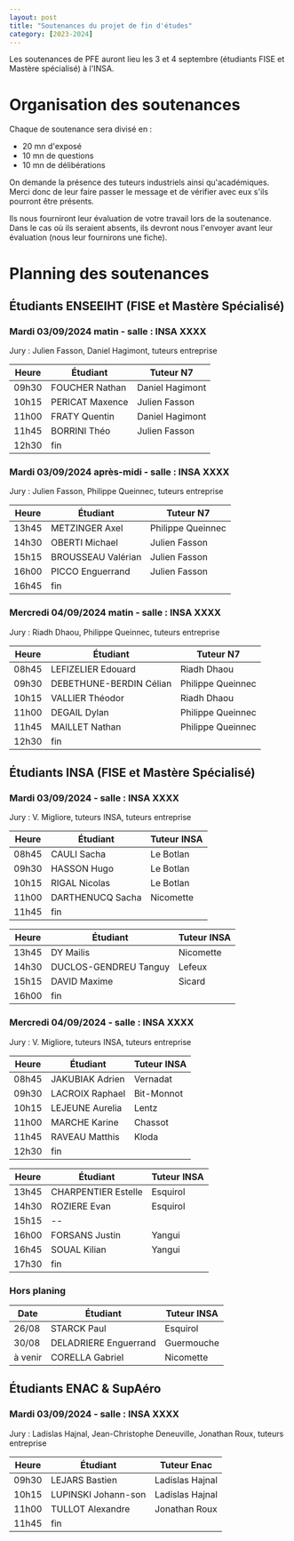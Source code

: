 ```yaml
---
layout: post
title: "Soutenances du projet de fin d'études"
category: [2023-2024]
---
```


Les soutenances de PFE auront lieu les 3 et 4 septembre (étudiants FISE et Mastère spécialisé) à l'INSA.

# Organisation des soutenances

Chaque de soutenance sera divisé en :
  * 20 mn d'exposé
  * 10 mn de questions
  * 10 mn de délibérations

On demande la présence des tuteurs industriels ainsi qu'académiques.
Merci donc de leur faire passer le message et de vérifier avec eux
s'ils pourront être présents.

Ils nous fourniront leur évaluation de votre travail lors de la soutenance.
Dans le cas où ils seraient absents, ils devront nous l'envoyer avant leur
évaluation (nous leur fournirons une fiche).

# Planning des soutenances

## Étudiants ENSEEIHT (FISE et Mastère Spécialisé)

### Mardi 03/09/2024 matin - salle : INSA XXXX

Jury : Julien Fasson, Daniel Hagimont, tuteurs entreprise

| Heure | Étudiant        | Tuteur N7       |
|-------|-----------------|-----------------|
| 09h30 | FOUCHER Nathan  | Daniel Hagimont |
| 10h15 | PERICAT Maxence | Julien Fasson   |
| 11h00 | FRATY Quentin   | Daniel Hagimont |
| 11h45 | BORRINI Théo    | Julien Fasson   |
| 12h30 | fin             |                 |

### Mardi 03/09/2024 après-midi - salle : INSA XXXX

Jury : Julien Fasson, Philippe Queinnec, tuteurs entreprise

| Heure | Étudiant           | Tuteur N7         |
|-------|--------------------|-------------------|
| 13h45 | METZINGER Axel     | Philippe Queinnec |
| 14h30 | OBERTI Michael     | Julien Fasson     |
| 15h15 | BROUSSEAU Valérian | Julien Fasson     |
| 16h00 | PICCO Enguerrand   | Julien Fasson     |
| 16h45 | fin                |                   |

### Mercredi 04/09/2024 matin - salle : INSA XXXX

Jury : Riadh Dhaou, Philippe Queinnec, tuteurs entreprise

| Heure | Étudiant                | Tuteur N7         |
|-------|-------------------------|-------------------|
| 08h45 | LEFIZELIER Edouard      | Riadh Dhaou       |
| 09h30 | DEBETHUNE-BERDIN Célian | Philippe Queinnec |
| 10h15 | VALLIER Théodor         | Riadh Dhaou       |
| 11h00 | DEGAIL Dylan            | Philippe Queinnec |
| 11h45 | MAILLET Nathan          | Philippe Queinnec |
| 12h30 | fin                     |                   |


## Étudiants INSA (FISE et Mastère Spécialisé)

### Mardi 03/09/2024 - salle : INSA XXXX

Jury : V. Migliore, tuteurs INSA, tuteurs entreprise

| Heure | Étudiant              | Tuteur INSA |
|-------|-----------------------|-------------|
| 08h45 | CAULI Sacha           | Le Botlan   |
| 09h30 | HASSON Hugo           | Le Botlan   |
| 10h15 | RIGAL Nicolas         | Le Botlan   |
| 11h00 | DARTHENUCQ Sacha      | Nicomette   |
| 11h45 | fin                   |             |

| Heure | Étudiant              | Tuteur INSA |
|-------|-----------------------|-------------|
| 13h45 | DY Mailis             | Nicomette   |
| 14h30 | DUCLOS-GENDREU Tanguy | Lefeux      |
| 15h15 | DAVID Maxime          | Sicard      |
| 16h00 | fin                   |             |

### Mercredi 04/09/2024 - salle : INSA XXXX

Jury : V. Migliore, tuteurs INSA, tuteurs entreprise

| Heure | Étudiant        | Tuteur INSA |
|-------|-----------------|-------------|
| 08h45 | JAKUBIAK Adrien | Vernadat    |
| 09h30 | LACROIX Raphael | Bit-Monnot  |
| 10h15 | LEJEUNE Aurelia | Lentz       |
| 11h00 | MARCHE Karine   | Chassot     |
| 11h45 | RAVEAU Matthis  | Kloda       |
| 12h30 | fin             |             |

| Heure | Étudiant            | Tuteur INSA |
|-------|---------------------|-------------|
| 13h45 | CHARPENTIER Estelle | Esquirol    |
| 14h30 | ROZIERE Evan        | Esquirol    |
| 15h15 | --                  |             |
| 16h00 | FORSANS Justin      | Yangui      |
| 16h45 | SOUAL Kilian        | Yangui      |
| 17h30 | fin                 |             |

### Hors planing

| Date    | Étudiant              | Tuteur INSA |
|---------|-----------------------|-------------|
| 26/08   | STARCK Paul           | Esquirol    |
| 30/08   | DELADRIERE Enguerrand | Guermouche  |
| à venir | CORELLA Gabriel       | Nicomette   |

## Étudiants ENAC &amp; SupAéro

### Mardi 03/09/2024 - salle : INSA XXXX

Jury : Ladislas Hajnal, Jean-Christophe Deneuville, Jonathan Roux, tuteurs entreprise

| Heure | Étudiant            | Tuteur Enac     |
|-------|---------------------|-----------------|
| 09h30 | LEJARS Bastien      | Ladislas Hajnal |
| 10h15 | LUPINSKI Johann-son | Ladislas Hajnal |
| 11h00 | TULLOT Alexandre    | Jonathan Roux   |
| 11h45 | fin                 |                 |
